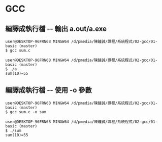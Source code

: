 # GCC

## 編譯成執行檔 -- 輸出 a.out/a.exe

```
user@DESKTOP-96FRN6B MINGW64 /d/pmedia/陳鍾誠/課程/系統程式/02-gcc/01-basic (master)
$ gcc sum.c

user@DESKTOP-96FRN6B MINGW64 /d/pmedia/陳鍾誠/課程/系統程式/02-gcc/01-basic (master)
$ ./a
sum(10)=55
```

## 編譯成執行檔 -- 使用 -o 參數

```
user@DESKTOP-96FRN6B MINGW64 /d/pmedia/陳鍾誠/課程/系統程式/02-gcc/01-basic (master)
$ gcc sum.c -o sum

user@DESKTOP-96FRN6B MINGW64 /d/pmedia/陳鍾誠/課程/系統程式/02-gcc/01-basic (master)
$ ./sum
sum(10)=55
```
